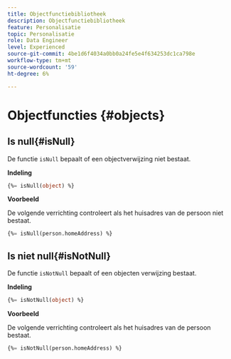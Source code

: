```yaml
---
title: Objectfunctiebibliotheek
description: Objectfunctiebibliotheek
feature: Personalisatie
topic: Personalisatie
role: Data Engineer
level: Experienced
source-git-commit: 4be1d6f4034a0bb0a24fe5e4f634253dc1ca798e
workflow-type: tm+mt
source-wordcount: '59'
ht-degree: 6%

---
```


# Objectfuncties {#objects}

## Is null{#isNull}

De functie `isNull` bepaalt of een objectverwijzing niet bestaat.

**Indeling**

```sql
{%= isNull(object) %}
```

**Voorbeeld**

De volgende verrichting controleert als het huisadres van de persoon niet bestaat.

```sql
{%= isNull(person.homeAddress) %}
```

## Is niet null{#isNotNull}

De functie `isNotNull` bepaalt of een objecten verwijzing bestaat.

**Indeling**

```sql
{%= isNotNull(object) %}
```

**Voorbeeld**

De volgende verrichting controleert als het huisadres van de persoon bestaat.

```sql
{%= isNotNull(person.homeAddress) %}
```
